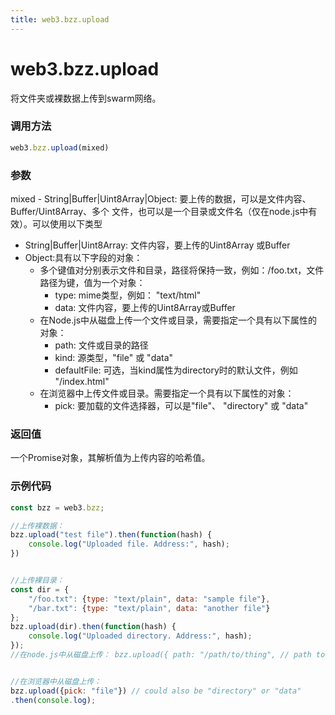 ```yaml
---
title: web3.bzz.upload
---
```


# web3.bzz.upload

将文件夹或裸数据上传到swarm网络。

### 调用方法

```js
web3.bzz.upload(mixed)
```

### 参数
mixed - String|Buffer|Uint8Array|Object: 要上传的数据，可以是文件内容、Buffer/Uint8Array、多个 文件，也可以是一个目录或文件名（仅在node.js中有效）。可以使用以下类型

- String|Buffer|Uint8Array: 文件内容，要上传的Uint8Array 或Buffer
- Object:具有以下字段的对象：
  - 多个键值对分别表示文件和目录，路径将保持一致，例如：/foo.txt，文件路径为键，值为一个对象：
    - type: mime类型，例如： "text/html"
    - data: 文件内容，要上传的Uint8Array或Buffer
  - 在Node.js中从磁盘上传一个文件或目录，需要指定一个具有以下属性的对象：
    - path: 文件或目录的路径
    - kind: 源类型，"file" 或 "data"
    - defaultFile: 可选，当kind属性为directory时的默认文件，例如 "/index.html"
  - 在浏览器中上传文件或目录。需要指定一个具有以下属性的对象：
    - pick: 要加载的文件选择器，可以是"file"、 "directory" 或 "data"

### 返回值
一个Promise对象，其解析值为上传内容的哈希值。

### 示例代码
```js
const bzz = web3.bzz;

//上传裸数据：
bzz.upload("test file").then(function(hash) {
    console.log("Uploaded file. Address:", hash);
})


//上传裸目录：
const dir = {
    "/foo.txt": {type: "text/plain", data: "sample file"},
    "/bar.txt": {type: "text/plain", data: "another file"}
};
bzz.upload(dir).then(function(hash) {
    console.log("Uploaded directory. Address:", hash);
});
//在node.js中从磁盘上传： bzz.upload({ path: "/path/to/thing", // path to data / file / directory kind: "directory", // could also be "file" or "data" defaultFile: "/index.html" // optional, and only for kind === "directory" }) .then(console.log) .catch(console.log);


//在浏览器中从磁盘上传：
bzz.upload({pick: "file"}) // could also be "directory" or "data"
.then(console.log);
```